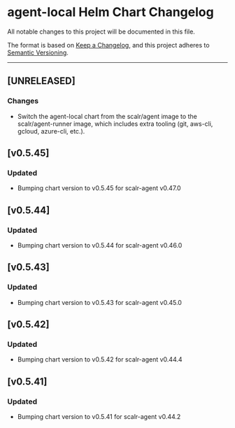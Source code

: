 # agent-local Helm Chart Changelog

All notable changes to this project will be documented in this file.

The format is based on [Keep a Changelog](https://keepachangelog.com/en/1.0.0/),
and this project adheres to [Semantic Versioning](https://semver.org/spec/v2.0.0.html).

---

## [UNRELEASED]

### Changes

- Switch the agent-local chart from the scalr/agent image to the scalr/agent-runner image, which includes extra tooling (git, aws-cli, gcloud, azure-cli, etc.).

## [v0.5.45]

### Updated

- Bumping chart version to v0.5.45 for scalr-agent v0.47.0

## [v0.5.44]

### Updated

- Bumping chart version to v0.5.44 for scalr-agent v0.46.0

## [v0.5.43]

### Updated

- Bumping chart version to v0.5.43 for scalr-agent v0.45.0

## [v0.5.42]

### Updated

- Bumping chart version to v0.5.42 for scalr-agent v0.44.4

## [v0.5.41]

### Updated

- Bumping chart version to v0.5.41 for scalr-agent v0.44.2
